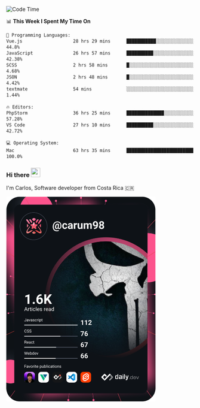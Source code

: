 
<!--START_SECTION:waka-->
![Code Time](http://img.shields.io/badge/Code%20Time-9%2C495%20hrs%2012%20mins-blue)

📊 **This Week I Spent My Time On** 

```text
💬 Programming Languages: 
Vue.js                   28 hrs 29 mins      ███████████░░░░░░░░░░░░░░   44.8% 
JavaScript               26 hrs 57 mins      ██████████░░░░░░░░░░░░░░░   42.38% 
SCSS                     2 hrs 58 mins       █░░░░░░░░░░░░░░░░░░░░░░░░   4.68% 
JSON                     2 hrs 48 mins       █░░░░░░░░░░░░░░░░░░░░░░░░   4.42% 
textmate                 54 mins             ░░░░░░░░░░░░░░░░░░░░░░░░░   1.44%

🔥 Editors: 
PhpStorm                 36 hrs 25 mins      ██████████████░░░░░░░░░░░   57.28% 
VS Code                  27 hrs 10 mins      ██████████░░░░░░░░░░░░░░░   42.72%

💻 Operating System: 
Mac                      63 hrs 35 mins      █████████████████████████   100.0%

```


<!--END_SECTION:waka-->

### Hi there <img src="https://media.giphy.com/media/hvRJCLFzcasrR4ia7z/giphy.gif" width="25px" height="25px">

I'm Carlos, Software developer from Costa Rica 🇨🇷

<a href="https://app.daily.dev/carum98"><img src="https://github.com/carum98/carum98/blob/main/devcard.svg" width="400" alt="Carlos Umaña Acevedo's Dev Card"/></a>
